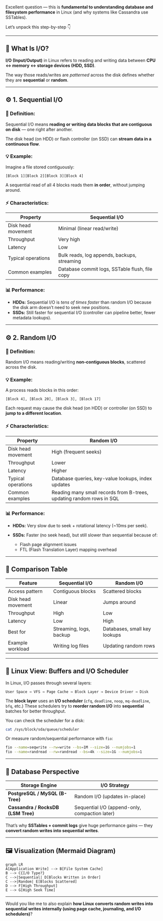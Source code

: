 Excellent question — this is **fundamental to understanding database and filesystem performance** in Linux (and why systems like Cassandra use SSTables).

Let’s unpack this step-by-step 👇

---

## 🧠 What Is I/O?

**I/O (Input/Output)** in Linux refers to reading and writing data between **CPU ↔ memory ↔ storage devices (HDD, SSD)**.

The way those reads/writes are *patterned* across the disk defines whether they are **sequential** or **random**.

---

## ⚙️ 1. Sequential I/O

### 📖 Definition:

Sequential I/O means **reading or writing data blocks that are contiguous on disk** — one right after another.

The disk head (on HDD) or flash controller (on SSD) can **stream data in a continuous flow**.

### 💡 Example:

Imagine a file stored contiguously:

```
[Block 1][Block 2][Block 3][Block 4]
```

A sequential read of all 4 blocks reads them **in order**, without jumping around.

### ⚡ Characteristics:

| Property           | Sequential I/O                                 |
| ------------------ | ---------------------------------------------- |
| Disk head movement | Minimal (linear read/write)                    |
| Throughput         | Very high                                      |
| Latency            | Low                                            |
| Typical operations | Bulk reads, log appends, backups, streaming    |
| Common examples    | Database commit logs, SSTable flush, file copy |

### 📊 Performance:

* **HDDs:** Sequential I/O is *tens of times faster* than random I/O because the disk arm doesn’t need to seek new positions.
* **SSDs:** Still faster for sequential I/O (controller can pipeline better, fewer metadata lookups).

---

## ⚙️ 2. Random I/O

### 📖 Definition:

Random I/O means reading/writing **non-contiguous blocks**, scattered across the disk.

### 💡 Example:

A process reads blocks in this order:

```
[Block 4], [Block 20], [Block 3], [Block 17]
```

Each request may cause the disk head (on HDD) or controller (on SSD) to **jump to a different location**.

### ⚡ Characteristics:

| Property           | Random I/O                                                           |
| ------------------ | -------------------------------------------------------------------- |
| Disk head movement | High (frequent seeks)                                                |
| Throughput         | Lower                                                                |
| Latency            | Higher                                                               |
| Typical operations | Database queries, key-value lookups, index updates                   |
| Common examples    | Reading many small records from B-trees, updating random rows in SQL |

### 📊 Performance:

* **HDDs:** Very slow due to seek + rotational latency (~10ms per seek).
* **SSDs:** Faster (no seek head), but still slower than sequential because of:

  * Flash page alignment issues
  * FTL (Flash Translation Layer) mapping overhead

---

## 🧩 Comparison Table

| Feature            | Sequential I/O          | Random I/O                   |
| ------------------ | ----------------------- | ---------------------------- |
| Access pattern     | Contiguous blocks       | Scattered blocks             |
| Disk head movement | Linear                  | Jumps around                 |
| Throughput         | High                    | Low                          |
| Latency            | Low                     | High                         |
| Best for           | Streaming, logs, backup | Databases, small key lookups |
| Example workload   | Writing log files       | Updating random rows         |

---

## 💽 Linux View: Buffers and I/O Scheduler

In Linux, I/O passes through several layers:

```
User Space → VFS → Page Cache → Block Layer → Device Driver → Disk
```

The **block layer** uses an **I/O scheduler** (`cfq`, `deadline`, `noop`, `mq-deadline`, `bfq`, etc.)
These schedulers try to **reorder random I/O** into **sequential** batches for better throughput.

You can check the scheduler for a disk:

```bash
cat /sys/block/sda/queue/scheduler
```

Or measure random/sequential performance with `fio`:

```bash
fio --name=seqwrite --rw=write --bs=1M --size=1G --numjobs=1
fio --name=randread --rw=randread --bs=4k --size=1G --numjobs=1
```

---

## 🧱 Database Perspective

| Storage Engine                     | I/O Strategy                                   |
| ---------------------------------- | ---------------------------------------------- |
| **PostgreSQL / MySQL (B-Tree)**    | Random I/O (updates in-place)                  |
| **Cassandra / RocksDB (LSM Tree)** | Sequential I/O (append-only, compaction later) |

That’s why **SSTables + commit logs** give huge performance gains — they **convert random writes into sequential writes**.

---

## 🖼️ Visualization (Mermaid Diagram)

```mermaid
graph LR
A[Application Write] --> B[File System Cache]
B --> C{I/O Type?}
C -->|Sequential| D[Blocks Written in Order]
C -->|Random| E[Blocks Scattered]
D --> F[High Throughput]
E --> G[High Seek Time]
```

---

Would you like me to also explain **how Linux converts random writes into sequential writes internally (using page cache, journaling, and I/O schedulers)**?
